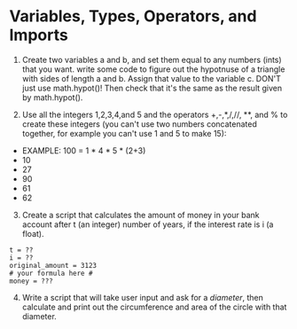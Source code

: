 # Variables, Types, Operators, and Imports
1. Create two variables a and b, and set them equal to any numbers (ints) that you want. write some code to figure out the  hypotnuse of a triangle with sides of length a and b. Assign that value  to the variable c. DON'T just use math.hypot()! Then check that it's the same as the result given by math.hypot().

2. Use all the integers 1,2,3,4,and 5 and the operators +,-,\*,/,//, \*\*,  and % to create these integers (you can't use two numbers concatenated together, for example you can't use 1 and 5 to make 15):
  * EXAMPLE: 100 = 1 * 4 * 5 * (2+3)
  * 10
  * 27
  * 90
  * 61
  * 62

3. Create a script that calculates the amount of money in your bank account after t (an integer) number of years, if the interest rate is i (a float).
```
t = ??
i = ??
original_amount = 3123
# your formula here #
money = ???

```
4. Write a script that will take user input and ask for a *diameter*, then calculate and print out the circumference and area of the circle with that diameter.
